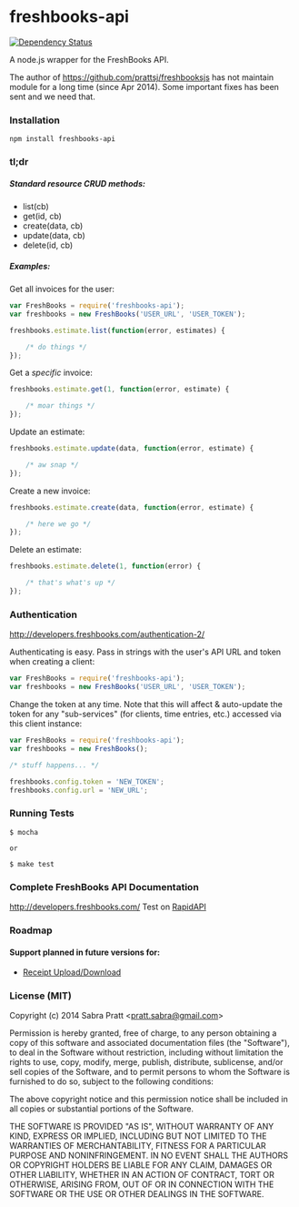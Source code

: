 freshbooks-api
==============

[![Dependency Status](http://img.shields.io/david/hashdog/node-freshbooks-api.svg?style=flat-square)](https://david-dm.org/hashdog/node-freshbooks-api)

A node.js wrapper for the FreshBooks API.

The author of https://github.com/prattsj/freshbooksjs has not maintain module for a long time (since Apr 2014). Some important fixes has been sent and we need that.


### Installation

    npm install freshbooks-api


### tl;dr

##### Standard resource CRUD methods:

* list(cb)
* get(id, cb)
* create(data, cb)
* update(data, cb)
* delete(id, cb)



##### Examples:

Get all invoices for the user:
```javascript
var FreshBooks = require('freshbooks-api');
var freshbooks = new FreshBooks('USER_URL', 'USER_TOKEN');

freshbooks.estimate.list(function(error, estimates) {

    /* do things */
});

```

Get a *specific* invoice:
```javascript
freshbooks.estimate.get(1, function(error, estimate) {

    /* moar things */
});

```

Update an estimate:
```javascript
freshbooks.estimate.update(data, function(error, estimate) {

    /* aw snap */
});

```

Create a new invoice:
```javascript
freshbooks.estimate.create(data, function(error, estimate) {

    /* here we go */
});

```

Delete an estimate:
```javascript
freshbooks.estimate.delete(1, function(error) {

    /* that's what's up */
});

```


### Authentication
http://developers.freshbooks.com/authentication-2/

Authenticating is easy. Pass in strings with the user's API URL and token when creating a client:
```javascript
var FreshBooks = require('freshbooks-api');
var freshbooks = new FreshBooks('USER_URL', 'USER_TOKEN');
```

Change the token at any time. Note that this will affect & auto-update the token for any "sub-services" (for clients, time entries, etc.) accessed via this client instance:
```javascript
var FreshBooks = require('freshbooks-api');
var freshbooks = new FreshBooks();

/* stuff happens... */

freshbooks.config.token = 'NEW_TOKEN';
freshbooks.config.url = 'NEW_URL';
```


### Running Tests
```
$ mocha

or

$ make test
```


### Complete FreshBooks API Documentation

http://developers.freshbooks.com/
Test on [RapidAPI](https://rapidapi.com/package/FreshbooksAPI/functions?utm_source=FreshbooksGitHub&utm_medium=button)


### Roadmap
#### Support planned in future versions for:
* [Receipt Upload/Download](http://developers.freshbooks.com/docs/receipts/)



### License (MIT)

Copyright (c) 2014 Sabra Pratt &lt;pratt.sabra@gmail.com&gt;

Permission is hereby granted, free of charge, to any person obtaining a copy of this software and associated documentation files (the "Software"), to deal in the Software without restriction, including without limitation the rights to use, copy, modify, merge, publish, distribute, sublicense, and/or sell copies of the Software, and to permit persons to whom the Software is furnished to do so, subject to the following conditions:

The above copyright notice and this permission notice shall be included in all copies or substantial portions of the Software.

THE SOFTWARE IS PROVIDED "AS IS", WITHOUT WARRANTY OF ANY KIND, EXPRESS OR IMPLIED, INCLUDING BUT NOT LIMITED TO THE WARRANTIES OF MERCHANTABILITY, FITNESS FOR A PARTICULAR PURPOSE AND NONINFRINGEMENT. IN NO EVENT SHALL THE AUTHORS OR COPYRIGHT HOLDERS BE LIABLE FOR ANY CLAIM, DAMAGES OR OTHER LIABILITY, WHETHER IN AN ACTION OF CONTRACT, TORT OR OTHERWISE, ARISING FROM, OUT OF OR IN CONNECTION WITH THE SOFTWARE OR THE USE OR OTHER DEALINGS IN THE SOFTWARE.

